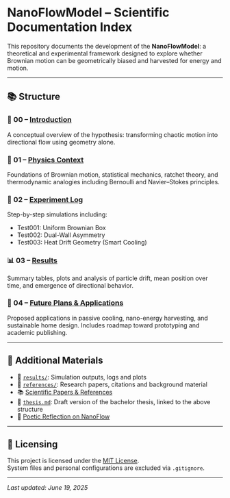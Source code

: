# NanoFlowModel – Scientific Documentation Index

This repository documents the development of the **NanoFlowModel**: a theoretical and experimental framework designed to explore whether Brownian motion can be geometrically biased and harvested for energy and motion.

---

## 📚 Structure

### 🧭 00 – [Introduction](./docs/00_introduction.md)

A conceptual overview of the hypothesis: transforming chaotic motion into directional flow using geometry alone.

### 🔬 01 – [Physics Context](./docs/01_physics_context.md)

Foundations of Brownian motion, statistical mechanics, ratchet theory, and thermodynamic analogies including Bernoulli and Navier–Stokes principles.

### 🧪 02 – [Experiment Log](./docs/02_experiment_log.md)

Step-by-step simulations including:

- Test001: Uniform Brownian Box
- Test002: Dual-Wall Asymmetry
- Test003: Heat Drift Geometry (Smart Cooling)

### 📊 03 – [Results](./docs/03_results.md)

Summary tables, plots and analysis of particle drift, mean position over time, and emergence of directional behavior.

### 🚀 04 – [Future Plans & Applications](./docs/04_future_plans.md)

Proposed applications in passive cooling, nano-energy harvesting, and sustainable home design. Includes roadmap toward prototyping and academic publishing.

---

## 🧾 Additional Materials

- 📁 [`results/`](./results): Simulation outputs, logs and plots
- 📁 [`references/`](./references): Research papers, citations and background material
- 📚 [Scientific Papers & References](references/papers.md)
- 📄 [`thesis.md`](./thesis.md): Draft version of the bachelor thesis, linked to the above structure
- 🎴 [Poetic Reflection on NanoFlow](docs/poetry.md)

---

## 📌 Licensing

This project is licensed under the [MIT License](./LICENSE).  
System files and personal configurations are excluded via `.gitignore`.

---

_Last updated: June 19, 2025_
